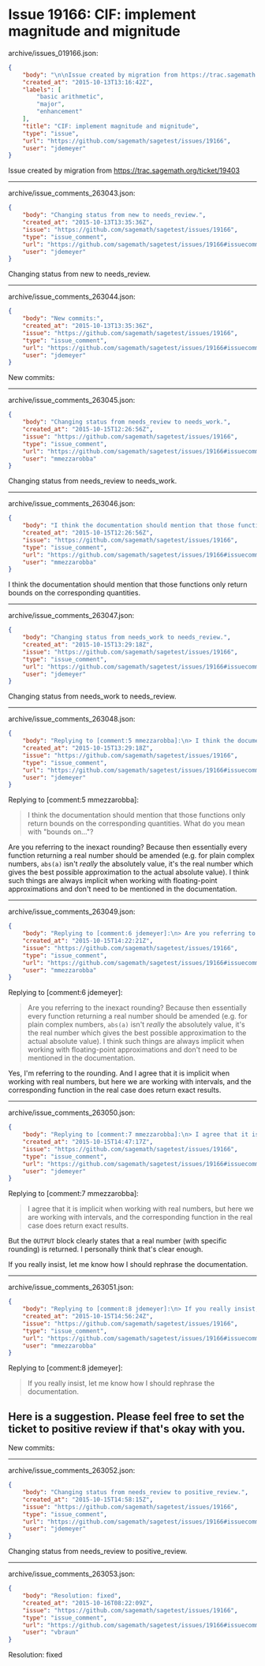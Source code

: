 # Issue 19166: CIF: implement magnitude and mignitude

archive/issues_019166.json:
```json
{
    "body": "\n\nIssue created by migration from https://trac.sagemath.org/ticket/19403\n\n",
    "created_at": "2015-10-13T13:16:42Z",
    "labels": [
        "basic arithmetic",
        "major",
        "enhancement"
    ],
    "title": "CIF: implement magnitude and mignitude",
    "type": "issue",
    "url": "https://github.com/sagemath/sagetest/issues/19166",
    "user": "jdemeyer"
}
```


Issue created by migration from https://trac.sagemath.org/ticket/19403





---

archive/issue_comments_263043.json:
```json
{
    "body": "Changing status from new to needs_review.",
    "created_at": "2015-10-13T13:35:36Z",
    "issue": "https://github.com/sagemath/sagetest/issues/19166",
    "type": "issue_comment",
    "url": "https://github.com/sagemath/sagetest/issues/19166#issuecomment-263043",
    "user": "jdemeyer"
}
```

Changing status from new to needs_review.



---

archive/issue_comments_263044.json:
```json
{
    "body": "New commits:",
    "created_at": "2015-10-13T13:35:36Z",
    "issue": "https://github.com/sagemath/sagetest/issues/19166",
    "type": "issue_comment",
    "url": "https://github.com/sagemath/sagetest/issues/19166#issuecomment-263044",
    "user": "jdemeyer"
}
```

New commits:



---

archive/issue_comments_263045.json:
```json
{
    "body": "Changing status from needs_review to needs_work.",
    "created_at": "2015-10-15T12:26:56Z",
    "issue": "https://github.com/sagemath/sagetest/issues/19166",
    "type": "issue_comment",
    "url": "https://github.com/sagemath/sagetest/issues/19166#issuecomment-263045",
    "user": "mmezzarobba"
}
```

Changing status from needs_review to needs_work.



---

archive/issue_comments_263046.json:
```json
{
    "body": "I think the documentation should mention that those functions only return bounds on the corresponding quantities.",
    "created_at": "2015-10-15T12:26:56Z",
    "issue": "https://github.com/sagemath/sagetest/issues/19166",
    "type": "issue_comment",
    "url": "https://github.com/sagemath/sagetest/issues/19166#issuecomment-263046",
    "user": "mmezzarobba"
}
```

I think the documentation should mention that those functions only return bounds on the corresponding quantities.



---

archive/issue_comments_263047.json:
```json
{
    "body": "Changing status from needs_work to needs_review.",
    "created_at": "2015-10-15T13:29:18Z",
    "issue": "https://github.com/sagemath/sagetest/issues/19166",
    "type": "issue_comment",
    "url": "https://github.com/sagemath/sagetest/issues/19166#issuecomment-263047",
    "user": "jdemeyer"
}
```

Changing status from needs_work to needs_review.



---

archive/issue_comments_263048.json:
```json
{
    "body": "Replying to [comment:5 mmezzarobba]:\n> I think the documentation should mention that those functions only return bounds on the corresponding quantities.\nWhat do you mean with \"bounds on...\"?\n\nAre you referring to the inexact rounding? Because then essentially every function returning a real number should be amended (e.g. for plain complex numbers, `abs(a)` isn't *really* the absolutely value, it's the real number which gives the best possible approximation to the actual absolute value). I think such things are always implicit when working with floating-point approximations and don't need to be mentioned in the documentation.",
    "created_at": "2015-10-15T13:29:18Z",
    "issue": "https://github.com/sagemath/sagetest/issues/19166",
    "type": "issue_comment",
    "url": "https://github.com/sagemath/sagetest/issues/19166#issuecomment-263048",
    "user": "jdemeyer"
}
```

Replying to [comment:5 mmezzarobba]:
> I think the documentation should mention that those functions only return bounds on the corresponding quantities.
What do you mean with "bounds on..."?

Are you referring to the inexact rounding? Because then essentially every function returning a real number should be amended (e.g. for plain complex numbers, `abs(a)` isn't *really* the absolutely value, it's the real number which gives the best possible approximation to the actual absolute value). I think such things are always implicit when working with floating-point approximations and don't need to be mentioned in the documentation.



---

archive/issue_comments_263049.json:
```json
{
    "body": "Replying to [comment:6 jdemeyer]:\n> Are you referring to the inexact rounding? Because then essentially every function returning a real number should be amended (e.g. for plain complex numbers, `abs(a)` isn't *really* the absolutely value, it's the real number which gives the best possible approximation to the actual absolute value). I think such things are always implicit when working with floating-point approximations and don't need to be mentioned in the documentation.\n\nYes, I'm referring to the rounding. And I agree that it is implicit when working with real numbers, but here we are working with intervals, and the corresponding function in the real case does return exact results.",
    "created_at": "2015-10-15T14:22:21Z",
    "issue": "https://github.com/sagemath/sagetest/issues/19166",
    "type": "issue_comment",
    "url": "https://github.com/sagemath/sagetest/issues/19166#issuecomment-263049",
    "user": "mmezzarobba"
}
```

Replying to [comment:6 jdemeyer]:
> Are you referring to the inexact rounding? Because then essentially every function returning a real number should be amended (e.g. for plain complex numbers, `abs(a)` isn't *really* the absolutely value, it's the real number which gives the best possible approximation to the actual absolute value). I think such things are always implicit when working with floating-point approximations and don't need to be mentioned in the documentation.

Yes, I'm referring to the rounding. And I agree that it is implicit when working with real numbers, but here we are working with intervals, and the corresponding function in the real case does return exact results.



---

archive/issue_comments_263050.json:
```json
{
    "body": "Replying to [comment:7 mmezzarobba]:\n> I agree that it is implicit when working with real numbers, but here we are working with intervals, and the corresponding function in the real case does return exact results.\n\nBut the `OUTPUT` block clearly states that a real number (with specific rounding) is returned. I personally think that's clear enough.\n\nIf you really insist, let me know how I should rephrase the documentation.",
    "created_at": "2015-10-15T14:47:17Z",
    "issue": "https://github.com/sagemath/sagetest/issues/19166",
    "type": "issue_comment",
    "url": "https://github.com/sagemath/sagetest/issues/19166#issuecomment-263050",
    "user": "jdemeyer"
}
```

Replying to [comment:7 mmezzarobba]:
> I agree that it is implicit when working with real numbers, but here we are working with intervals, and the corresponding function in the real case does return exact results.

But the `OUTPUT` block clearly states that a real number (with specific rounding) is returned. I personally think that's clear enough.

If you really insist, let me know how I should rephrase the documentation.



---

archive/issue_comments_263051.json:
```json
{
    "body": "Replying to [comment:8 jdemeyer]:\n> If you really insist, let me know how I should rephrase the documentation.\n\nHere is a suggestion. Please feel free to set the ticket to positive review if that's okay with you.\n----\nNew commits:",
    "created_at": "2015-10-15T14:56:24Z",
    "issue": "https://github.com/sagemath/sagetest/issues/19166",
    "type": "issue_comment",
    "url": "https://github.com/sagemath/sagetest/issues/19166#issuecomment-263051",
    "user": "mmezzarobba"
}
```

Replying to [comment:8 jdemeyer]:
> If you really insist, let me know how I should rephrase the documentation.

Here is a suggestion. Please feel free to set the ticket to positive review if that's okay with you.
----
New commits:



---

archive/issue_comments_263052.json:
```json
{
    "body": "Changing status from needs_review to positive_review.",
    "created_at": "2015-10-15T14:58:15Z",
    "issue": "https://github.com/sagemath/sagetest/issues/19166",
    "type": "issue_comment",
    "url": "https://github.com/sagemath/sagetest/issues/19166#issuecomment-263052",
    "user": "jdemeyer"
}
```

Changing status from needs_review to positive_review.



---

archive/issue_comments_263053.json:
```json
{
    "body": "Resolution: fixed",
    "created_at": "2015-10-16T08:22:09Z",
    "issue": "https://github.com/sagemath/sagetest/issues/19166",
    "type": "issue_comment",
    "url": "https://github.com/sagemath/sagetest/issues/19166#issuecomment-263053",
    "user": "vbraun"
}
```

Resolution: fixed
